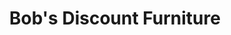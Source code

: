 ---
title: "Bob's Discount Furniture"
url: /chicago/bobs-discount-furniture-west-roosevelt-road/
shop: furniture
---